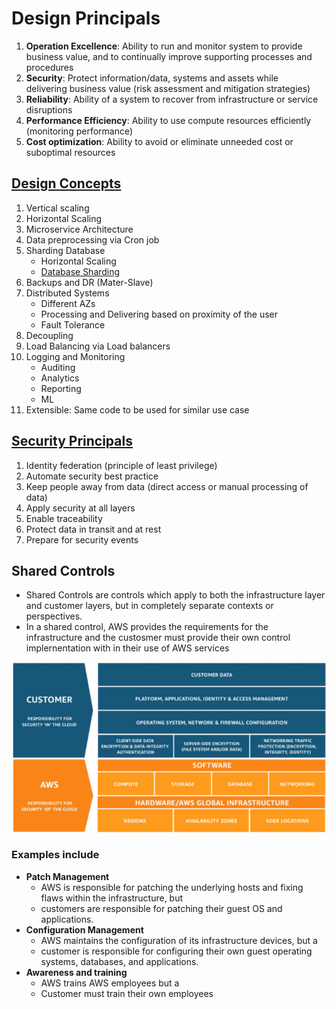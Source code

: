# Design Principals
1. **Operation Excellence**: Ability to run and monitor system to provide business value, and to continually improve supporting processes and procedures
2. **Security**: Protect information/data, systems and assets while delivering business value (risk assessment and mitigation strategies)
3. **Reliability**: Ability of a system to recover from infrastructure or service disruptions
4. **Performance Efficiency**: Ability to use compute resources efficiently (monitoring performance)
5. **Cost optimization**: Ability to avoid or eliminate unneeded cost or suboptimal resources

## [Design Concepts](https://www.youtube.com/watch?v=SqcXvc3ZmRU)
1. Vertical scaling
2. Horizontal Scaling
3. Microservice Architecture
4. Data preprocessing via Cron job
5. Sharding Database
    - Horizontal Scaling
    - [Database Sharding](https://www.youtube.com/watch?v=5faMjKuB9bc&list=PLMCXHnjXnTnvo6alSjVkgxV-VH6EPyvoX&index=7)
6. Backups and DR (Mater-Slave)
7. Distributed Systems
    - Different AZs
    - Processing and Delivering based on proximity of the user
    - Fault Tolerance
8. Decoupling
9. Load Balancing via Load balancers
10. Logging and Monitoring
    - Auditing
    - Analytics
    - Reporting
    - ML
11. Extensible: Same code to be used for similar use case

## [Security Principals](https://github.com/sbhrwl/system_design/blob/main/docs/Security/README.md)
1. Identity federation (principle of least privilege)
2. Automate security best practice
3. Keep people away from data (direct access or manual processing of data)
4. Apply security at all layers
5. Enable traceability
6. Protect data in transit and at rest
7. Prepare for security events

## Shared Controls
- Shared Controls are controls which apply to both the infrastructure layer and customer layers, but in completely separate contexts or perspectives. 
- In a shared control, AWS provides the requirements for the infrastructure and the custosmer must provide their own control implernentation  with in their use of AWS services
<img src="images/shared_responsibility.png" width=800>

### Examples include
- **Patch Management**
  - AWS is responsible for patching the underlying hosts and fixing flaws within the infrastructure, but 
  - customers are responsible for patching their guest OS and applications. 
- **Configuration Management**
  - AWS maintains the configuration of its infrastructure devices, but a 
  - customer is responsible for configuring their own guest operating systems, databases, and applications. 
- **Awareness and training**
  - AWS trains AWS employees but a
  - Customer must train their own employees
